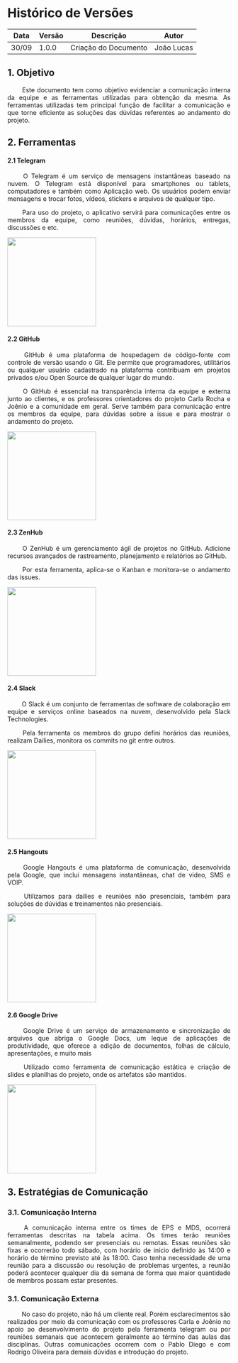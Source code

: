 # Histórico de Versões

Data|Versão|Descrição|Autor
-|-|-|-
30/09|1.0.0|Criação do Documento| João Lucas|

## 1. Objetivo

 <p align = "justify"> &emsp;&emsp; Este documento tem como objetivo evidenciar a comunicação interna da equipe e as ferramentas utilizadas para obtenção da mesma. As ferramentas utilizadas tem principal função de facilitar a comunicação e que torne eficiente as soluções das dúvidas referentes ao andamento do projeto.

## 2. Ferramentas

#### 2.1 Telegram

<p align = "justify"> &emsp;&emsp; O Telegram é um serviço de mensagens instantâneas baseado na nuvem. O Telegram está disponível para smartphones ou tablets, computadores e também como Aplicação web. Os usuários podem enviar mensagens e trocar fotos, vídeos, stickers e arquivos de qualquer tipo.
<p align = "justify"> &emsp;&emsp; Para uso do projeto, o aplicativo servirá para comunicações entre os membros da equipe, como reuniões, dúvidas, horários, entregas, discussões e etc. </p>

<img src="https://fga-eps-mds.github.io/2019.1-Aix/assets/img/telegram-logo.png" width="200" height="200"/> </p>

#### 2.2 GitHub

<p align = "justify"> &emsp;&emsp; GitHub é uma plataforma de hospedagem de código-fonte com controle de versão usando o Git. Ele permite que programadores, utilitários ou qualquer usuário cadastrado na plataforma contribuam em projetos privados e/ou Open Source de qualquer lugar do mundo.

<p align = "justify"> &emsp;&emsp; O GitHub é essencial na transparência interna da equipe e externa junto ao clientes, e os professores orientadores do projeto Carla Rocha e Joênio e a comunidade em geral. Serve também para comunicação entre os membros da equipe, para dúvidas sobre a issue e para mostrar o andamento do projeto. </p>

<img src="https://image.flaticon.com/icons/svg/25/25231.svg" align = "justify" width="200" height="200"/> </p>  

#### 2.3 ZenHub

<p align = "justify"> &emsp;&emsp; O ZenHub é um gerenciamento ágil de projetos no GitHub. Adicione recursos avançados de rastreamento, planejamento e relatórios ao GitHub.

<p align = "justify"> &emsp;&emsp; Por esta ferramenta, aplica-se o Kanban e monitora-se o andamento das issues. </p>

 <img src="https://cdn.slant.co/c8016551-95d3-447c-9ab4-30dcaf6e51d2/-/format/jpeg/-/progressive/yes/-/preview/480x480/" width="200" height="200"/> </p>  

#### 2.4 Slack

<p align = "justify"> &emsp;&emsp; O Slack é um conjunto de ferramentas de software de colaboração em equipe e serviços online baseados na nuvem, desenvolvido pela Slack Technologies.

<p align = "justify"> &emsp;&emsp; Pela ferramenta os membros do grupo defini horários das reuniões, realizam Dailies, monitora os commits no git entre outros. </p>

<img  width="200" height="200" src="https://user-images.githubusercontent.com/819186/51553744-4130b580-1e7c-11e9-889e-486937b69475.png" >
</p>  

#### 2.5 Hangouts

<p align = "justify"> &emsp;&emsp; Google Hangouts é uma plataforma de comunicação, desenvolvida pela Google, que inclui mensagens instantâneas, chat de vídeo, SMS e VOIP.

<p align = "justify"> &emsp;&emsp; Utilizamos para dailies e reuniões não presenciais, também para soluções de dúvidas e treinamentos não presenciais. </p>

<img src="https://fga-eps-mds.github.io/2019.1-Aix/assets/img/hangouts.png" width="200" height="200"/> </p>  

#### 2.6 Google Drive

<p align = "justify"> &emsp;&emsp; Google Drive é um serviço de armazenamento e sincronização de arquivos que abriga o Google Docs, um leque de aplicações de produtividade, que oferece a edição de documentos, folhas de cálculo, apresentações, e muito mais

<p align = "justify"> &emsp;&emsp; Utilizado como ferramenta de comunicação estática e criação de slides e planilhas do projeto, onde os artefatos são mantidos. </p>

<img src="https://upload.wikimedia.org/wikipedia/commons/thumb/d/da/Google_Drive_logo.png/250px-Google_Drive_logo.png" width="200" height="200"/> </p>

## 3. Estratégias de Comunicação

### 3.1. Comunicação Interna

<p align = "justify"> &emsp;&emsp; A comunicação interna entre os times de EPS e MDS, ocorrerá ferramentas descritas na tabela acima. Os times terão reuniões semanalmente, podendo ser presenciais ou remotas. Essas reuniões são fixas e ocorrerão todo sábado, com horário de início definido às 14:00 e horário de término previsto até às 18:00. Caso tenha necessidade de uma reunião para a discussão ou resolução de problemas urgentes, a reunião poderá acontecer qualquer dia da semana de forma que maior quantidade de membros possam estar presentes. </p>

### 3.1. Comunicação Externa

<p align = "justify"> &emsp;&emsp; No caso do projeto, não há um cliente real. Porém esclarecimentos são realizados por meio da comunicação com os professores Carla e Joênio no apoio ao desenvolvimento do projeto pela ferramenta telegram ou por reuniões semanais que acontecem geralmente ao término das aulas das disciplinas. Outras comunicações ocorrem com o Pablo Diego e com Rodrigo Oliveira para demais dúvidas e introdução do projeto.
